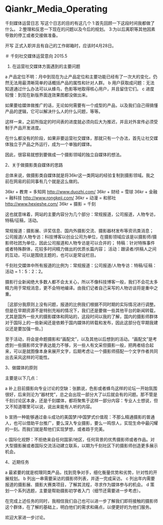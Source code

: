 # Qiankr_Media_Operating

千刻媒体运营日志
写这个日志的目的有这几个
1:首先回顾一下这段时间我都做了什么。
2:整理和反思一下现在的问题以及今后的规划。
3:为以后离职等其他因素导致的停工或者交接做准备。

开写
正式入职并且有自己的工作邮箱时，应该时4月28日。

＃ 千刻社交媒体运营意向 2015.5

1. 在运营社交媒体方面遇到的主要问题

a 产品定位不明：月中到现在为止产品定位和主要功能已经有了一次大的变化，仍然无法用最清晰简单的话概括产品的属性和针对人群。
b 用户获取成问题：无法知道通过什么办法可以从蜂鸟，色影等地取得核心用户，并且留住它们。
c 进度较慢：到现在新版界面连效果图都没做出来。

如果要给媒体做推广的话，无论如何需要有一个成型的产品，以及我们自己得搞懂产品的逻辑，它可以解决什么人的什么问题，等等。

这样一来，之前所指定的时间表的进度就必须向后大为推迟，并且对外宣传必须受制于产品开发进度。

在什么都没有的阶段，如果非要运营社交媒体，那就只有一个办法，首先让社交媒体独立于产品之外运行，成为一个单独的媒体。

因此，很容易就想到要做成一个摄影领域的独立自媒体的想法。

2、关于做摄影类自媒体的思路

总体来说，做摄影类自媒体就是将36kr这一类网站的经验复制到摄影领域。我之前在网易的前同事有几个就是这么做的。

36kr + 教育 = 多知网 http://www.duozhi.com/
36kr + 财经 = 雪球
36kr + 金融 = 融科技 http://www.rongkeji.com/
36kr + 动漫 = 和邪社 http://www.hexieshe.com/
36kr + 摄影 = 千刻

这也就意味着，网站的主要内容分为几个部分：常规报道，公司报道，人物专访，特稿/征稿，活动。

常规报道：摄影展、评奖信息、国内外摄影交流、摄影器材发布等资讯类消息；
公司报道/人物专访：科技博客以创业公司为单位，在摄影领域应该是以摄影师/摄影师社团为单位，因此公司报道和人物专访是可以合并的；
特稿：针对特殊事件或者特殊群体，花较多时间精力做出的优质长篇内容；
活动：跟读者/供稿人之间的互动，可以是围绕主题的，也可以是常设栏目。

千刻社交媒体中所有报道的比例为：常规报道：公司报道/人物专访：特稿/征稿：活动 = 1：5：2：2。

摄影行业新闻绝大多数人都不会太关心，所以不像科技博客一般，我们不会花太多精力用于常规消息，更不会特地编译。由我们记者自己采写的人物访谈将是重中之重。

［这部分我原则上没有问题，报道的比例我们根据不同时期的实际情况进行调整。但是在早期资源不是特别充裕的情况下，我们还是要做一些其他平台的新闻转载，尤其是国外一些大的摄影媒体和网站的，这段时间以我的了解，国内的摄影师群体对于国际上的一些新闻还是依赖于国内媒体的转载和发布，因此这部分在早期我建议还是要加强一些。］

至于活动，将会是命题摄影和“画配文”，以及其他以后想到的活动。“画配文”是考虑到一些摄影师文字表达能力不够，另一些人有文采但摄影一般，把两者结合起来，可以是就图像本身来展开文字，后期考虑让一个摄影师搭配一个文字作者共同出去采风这样的可能性。

3、做媒体的原则

主要是以下几点：

a 补上目前摄影向专业讨论的空缺：张鹏说，色影或者蜂鸟这样的论坛一开始氛围很好，后来则沦为“器材党”，总之会出现一部分大了以后就会有的问题。那不管是千刻讨论区本身，还是千刻媒体，都将聚焦于这样一部分内容：专业人士想说，但又不知道哪里可以说，说出来能有人听的内容。

b 宣扬一种能够通过奋斗成功的美国梦/中国梦式价值观：不那么精通摄影的普通人，也可以借助平台推广，要么深入专业摄影，要么一鸣惊人，实现生命中最闪耀的一刻。而我们就是帮他们实现梦想，或者趋于完美。

c 国际化视野：不拒绝来自任何国家/地区，任何背景的优秀摄影师或者作品。对大型摄影展或者国际交流活动建立联系，以期为千刻社区下的摄影师创造更多展示机会。

4、近期任务

a 最紧要的就是梳理同类产品，找到竞争对手，细化衡量优势和劣势，针对性的开展规划。
b 列出一串需要采访的摄影师列表，并逐一完成采访。
c 列出年内需要报道的摄影展、摄影大赛类项目，了解其流程，寻求作为媒体参与的机会。
d 策划一个系列选题，主要是帮助摄影初学者入门（细节还需要进一步考虑）。

在完成上述任务的同时，我相信我们自己也可以进一步了解我们即将接触的摄影师这个群体，在了解的基础上，明白他们的需求和痛点，以便更好的为他们服务。

欢迎大家进一步讨论。
